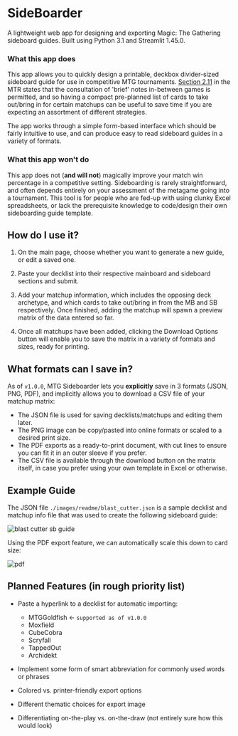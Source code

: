 # SideBoarder
A lightweight web app for designing and exporting Magic: The Gathering sideboard guides.
Built using Python 3.1 and Streamlit 1.45.0.

### What this app does
This app allows you to quickly design a printable, deckbox divider-sized sideboard guide for use in competitive MTG tournaments. [Section 2.11](https://blogs.magicjudges.org/rules/mtr2-11/) in the MTR states that the consultation of 'brief' notes in-between games is permitted, and so having a compact pre-planned list of cards to take out/bring in for certain matchups can be useful to save time if you are expecting an assortment of different strategies. 

The app works through a simple form-based interface which should be fairly intuitive to use, and can produce easy to read sideboard guides in a variety of formats.

### What this app won't do
This app does not (**and will not**) magically improve your match win percentage in a competitive setting. Sideboarding is rarely straightforward, and often depends entirely on your assessment of the metagame going into a tournament. This tool is for people who are fed-up with using clunky Excel spreadsheets, or lack the prerequisite knowledge to code/design their own sideboarding guide template.

## How do I use it?
1. On the main page, choose whether you want to generate a new guide, or edit a saved one.

2. Paste your decklist into their respective mainboard and sideboard sections and submit.

3. Add your matchup information, which includes the opposing deck archetype, and which cards to take out/bring in from the MB and SB respectively. Once finished, adding the matchup will spawn a preview matrix of the data entered so far.

4. Once all matchups have been added, clicking the Download Options button will enable you to save the matrix in a variety of formats and sizes, ready for printing.

## What formats can I save in?
As of `v1.0.0`, MTG Sideboarder lets you **explicitly** save in 3 formats (JSON, PNG, PDF), and implicitly allows you to download a CSV file of your matchup matrix:
- The JSON file is used for saving decklists/matchups and editing them later. 
- The PNG image can be copy/pasted into online formats or scaled to a desired print size.
- The PDF exports as a ready-to-print document, with cut lines to ensure you can fit it in an outer sleeve if you prefer.
- The CSV file is available through the download button on the matrix itself, in case you prefer using your own template in Excel or otherwise.

## Example Guide
The JSON file `./images/readme/blast_cutter.json` is a sample decklist and matchup info file that was used to create the following sideboard guide:

![blast cutter sb guide](https://github.com/NBrichta/mtg-sideboarder/blob/release/v1.0.0/images/readme/sideboard_demo.png)

Using the PDF export feature, we can automatically scale this down to card size:

![pdf](https://github.com/NBrichta/mtg-sideboarder/blob/release/v1.0.0/images/readme/pdf_demo.png)

## Planned Features (in rough priority list)

- Paste a hyperlink to a decklist for automatic importing: 
    - MTGGoldfish <- `supported as of v1.0.0`
    - Moxfield
    - CubeCobra
    - Scryfall
    - TappedOut
    - Archidekt

- Implement some form of smart abbreviation for commonly used words or phrases 
- Colored vs. printer-friendly export options
- Different thematic choices for export image
- Differentiating on-the-play vs. on-the-draw (not entirely sure how this would look)
